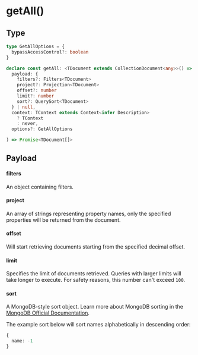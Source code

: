 # getAll()

## Type

```typescript
type GetAllOptions = {
  bypassAccessControl?: boolean
}

declare const getAll: <TDocument extends CollectionDocument<any>>() => <TContext>(
  payload: {
    filters?: Filters<TDocument>
    project?: Projection<TDocument>
    offset?: number
    limit?: number
    sort?: QuerySort<TDocument>
  } | null,
  context: TContext extends Context<infer Description>
    ? TContext
    : never,
  options?: GetAllOptions

) => Promise<TDocument[]>
```

## Payload

#### filters <Badge type="tip" text="Filters<TDocument>" />

An object containing filters.

#### project <Badge type="tip" text="Projection<TDocument>" />

An array of strings representing property names, only the specified properties will be returned from the document.

#### offset <Badge type="tip" text="number" />

Will start retrieving documents starting from the specified decimal offset.

#### limit <Badge type="tip" text="number" />

Specifies the limit of documents retrieved. Queries with larger limits will take longer to execute. For safety reasons, this number can't exceed `100`.

#### sort <Badge type="tip" text="QuerySort<TDocument>" />

A MongoDB-style sort object. Learn more about MongoDB sorting in the [MongoDB Official Documentation](https://www.mongodb.com/docs/manual/reference/operator/aggregation/sort/).

The example sort below will sort names alphabetically in descending order:

```typescript
{
  name: -1
}
```
